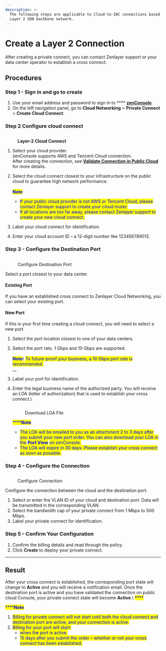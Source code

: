 ```yaml
---
description: >-
  The following steps are applicable to Cloud-to-IDC connections based on our
  Layer 2 SDN backbone network.
---
```


# Create a Layer 2 Connection

After creating a private connect, you can contact Zenlayer support or your data center operator to establish a cross connect.



## Procedures

### **Step 1 - Sign in and go to create**

1. Use your email address and password to sign in to **** [**zenConsole**](https://console.zenlayer.com/).
2. On the left navigation panel, go to **Cloud Networking** > **Private Connect** > **Create Cloud Connect**.



### **Step 2  Configure cloud connect**

<figure><img src="../../../.gitbook/assets/Article_1 (19).jpg" alt=""><figcaption><p><strong>Layer-2 Cloud Connect</strong> </p></figcaption></figure>

1. Select your cloud provider. \
   zenConsole supports AWS and Tencent Cloud connection.\
   After creating the connection, see [**Validate Connection in Public Cloud**](validate-connection-in-public-cloud.md) for more details.
2.  Select the cloud connect closest to your infrastructure on the public cloud to guarantee high network performance.\
    \
    <img src="../../../.gitbook/assets/Icon.svg" alt="" data-size="line"><mark style="color:blue;">**Note**</mark>

    * <mark style="color:blue;">If your public cloud provider is not AWS or Tencent Cloud, please contact Zenlayer support to create your cloud router.</mark>
    * <mark style="color:blue;">If all locations are too far away, please contact Zenlayer support to create your new cloud connect.</mark>


3. Label your cloud connect for identification.
4. Enter your cloud account ID – a 12-digit number like 123456789012.



### **Step 3 - Configure the Destination Port**

<figure><img src="../../../.gitbook/assets/Article_2 (5).jpg" alt=""><figcaption><p>Configure Destination Port</p></figcaption></figure>

Select a port closest to your data center.

#### **Existing Port**

If you have an established cross connect to Zenlayer Cloud Networking, you can select your existing port.

#### **New Port**

If this is your first time creating a cloud connect, you will need to select a new port.

1. Select the port location closest to one of your data centers.
2. Select the port rate. 1 Gbps and 10 Gbps are supported.\
   \
   <img src="../../../.gitbook/assets/Icon.svg" alt="" data-size="line"><mark style="color:blue;">**Note**</mark>\ <mark style="color:blue;">To future-proof your business, a 10 Gbps port rate is recommended.</mark>\
   __
3. Label your port for identification.
4.  Enter the legal business name of the authorized party. You will receive an LOA (letter of authorization) that is used to establish your cross connect.\


    <figure><img src="../../../.gitbook/assets/Article_2 (3) (1).jpg" alt=""><figcaption><p>Download LOA File</p></figcaption></figure>

    <mark style="color:blue;">****</mark><img src="../../../.gitbook/assets/Icon.svg" alt="" data-size="line"><mark style="color:blue;">**Note**</mark>

    * <mark style="color:blue;">The LOA will be emailed to you as an attachment 2 to 3 days after you submit your new port order. You can also download your LOA in the</mark> <mark style="color:blue;"></mark><mark style="color:blue;">**Port View**</mark> <mark style="color:blue;"></mark><mark style="color:blue;">on zenConsole.</mark>
    * <mark style="color:blue;">The LOA will expire in 30 days. Please establish your cross connect as soon as possible.</mark>



### **Step 4 - Configure the Connection**

<figure><img src="../../../.gitbook/assets/Article_4 (1).jpg" alt=""><figcaption><p>Configure Connection</p></figcaption></figure>

Configure the connection between the cloud and the destination port.

1. Select or enter the VLAN ID of your cloud and destination port. Data will be transmitted in the corresponding VLAN.
2. Select the bandwidth cap of your private connect from 1 Mbps to 500 Mbps.
3. Label your private connect for identification.



### **Step 5 - Confirm Your Configuration**

1. Confirm the billing details and read through the policy.
2. Click **Create** to deploy your private connect.

****

## **Result**

After your cross connect is established, the corresponding port state will change to **Active** and you will receive a notification email. Once the destination port is active and you have validated the connection on public cloud Console, your private connect state will become **Active**.\ <mark style="color:blue;">****</mark>

<mark style="color:blue;">****</mark><img src="../../../.gitbook/assets/Icon.svg" alt="" data-size="line"><mark style="color:blue;">**Note**</mark>

1. <mark style="color:blue;">Billing for private connect will not start until both the cloud connect and destination port are active, and your connection is active.</mark>
2. <mark style="color:blue;">Billing for your port will start:</mark>
   * <mark style="color:blue;">when the port is active.</mark>
   * <mark style="color:blue;">15 days after you submit the order – whether or not your cross connect has been established.</mark>

